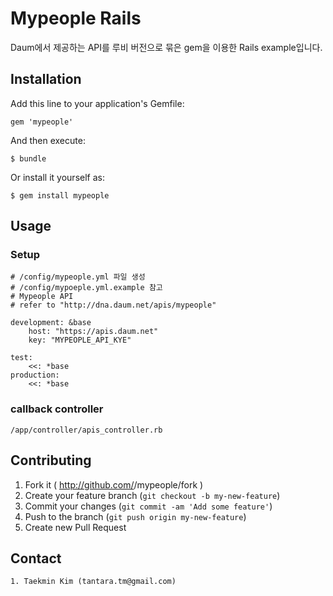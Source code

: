 # Mypeople Rails

Daum에서 제공하는 API를 루비 버전으로 묶은 gem을 이용한 Rails example입니다.

## Installation

Add this line to your application's Gemfile:

    gem 'mypeople'

And then execute:

    $ bundle

Or install it yourself as:

    $ gem install mypeople

## Usage

### Setup

	# /config/mypeople.yml 파일 생성
	# /config/mypoeple.yml.example 참고
	# Mypeople API
	# refer to "http://dna.daum.net/apis/mypeople"
	
	development: &base
    	host: "https://apis.daum.net"
	    key: "MYPEOPLE_API_KYE"

	test:
    	<<: *base
	production:
    	<<: *base
	
### callback controller

	/app/controller/apis_controller.rb
	
	
## Contributing

1. Fork it ( http://github.com/<my-github-username>/mypeople/fork )
2. Create your feature branch (`git checkout -b my-new-feature`)
3. Commit your changes (`git commit -am 'Add some feature'`)
4. Push to the branch (`git push origin my-new-feature`)
5. Create new Pull Request


## Contact

	1. Taekmin Kim (tantara.tm@gmail.com)
